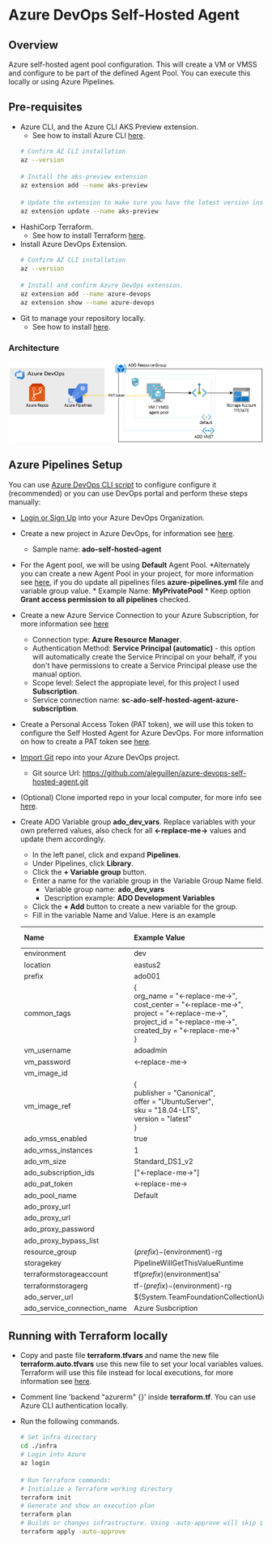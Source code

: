 # Azure DevOps Self-Hosted Agent

## Overview 
Azure self-hosted agent pool configuration. This will create a VM or VMSS and configure to be part of the defined Agent Pool. You can execute this locally or using Azure Pipelines.

## Pre-requisites

* Azure CLI, and the Azure CLI AKS Preview extension.
    * See how to install Azure CLI [here](https://docs.microsoft.com/en-us/cli/azure/install-azure-cli?view=azure-cli-latest).
    ```bash
    # Confirm AZ CLI installation
    az --version

    # Install the aks-preview extension
    az extension add --name aks-preview
    
    # Update the extension to make sure you have the latest version installed
    az extension update --name aks-preview
    ```
* HashiCorp Terraform.
    * See how to install Terraform [here](https://learn.hashicorp.com/terraform/azure/install_az).
* Install Azure DevOps Extension.
    ```bash
    # Confirm AZ CLI installation
    az --version

    # Install and confirm Azure DevOps extension.
    az extension add --name azure-devops
    az extension show --name azure-devops
    ```
* Git to manage your repository locally.
    *  See how to install [here](https://git-scm.com/downloads).

### Architecture 

![](/images/architecture.png)

## Azure Pipelines Setup

You can use [Azure DevOps CLI script](/infra/azure-pipelines.sh) to configure configure it (recommended) or you can use DevOps portal and perform these steps manually:

* [Login or Sign Up](https://dev.azure.com) into your Azure DevOps Organization.
* Create a new project in Azure DevOps, for information see [here](https://docs.microsoft.com/en-us/azure/devops/organizations/projects/create-project).
    * Sample name: **ado-self-hosted-agent**
* For the Agent pool, we will be using **Default** Agent Pool. 
    *Alternately you can create a new Agent Pool in your project, for more information see [here](https://docs.microsoft.com/en-us/azure/devops/pipelines/agents/pools-queues), if you do update all pipelines files **azure-pipelines.yml** file and variable group value.
        * Example Name: **MyPrivatePool**
        * Keep option **Grant access permission to all pipelines** checked.
* Create a new Azure Service Connection to your Azure Subscription, for more information see [here](https://docs.microsoft.com/en-us/azure/devops/pipelines/library/service-endpoints)
    * Connection type: **Azure Resource Manager**.
    * Authentication Method: **Service Principal (automatic)** - this option will automatically create the Service Principal on your behalf, if you don't have permissions to create a Service Principal please use the manual option. 
    * Scope level: Select the appropiate level, for this project I used **Subscription**.
    * Service connection name: **sc-ado-self-hosted-agent-azure-subscription**.
* Create a Personal Access Token (PAT token), we will use this token to configure the Self Hosted Agent for Azure DevOps. For more information on how to create a PAT token see [here](https://docs.microsoft.com/en-us/azure/devops/organizations/accounts/use-personal-access-tokens-to-authenticate).
* [Import Git](https://docs.microsoft.com/en-us/azure/devops/repos/git/import-git-repository) repo into your Azure DevOps project.
    * Git source Url: https://github.com/aleguillen/azure-devops-self-hosted-agent.git
* (Optional) Clone imported repo in your local computer, for more info see [here](https://docs.microsoft.com/en-us/azure/devops/repos/git/clone).
* Create ADO Variable group **ado_dev_vars**. Replace variables with your own preferred values, also check for all **<-replace-me->** values and update them accordingly. 
    * In the left panel, click and expand **Pipelines**.
    * Under Pipelines, click **Library**.
    * Click the **+ Variable group** button.
    * Enter a name for the variable group in the Variable Group Name field.
        * Variable group name: **ado_dev_vars**
        * Description example: **ADO Development Variables**
    * Click the **+ Add** button to create a new variable for the group.
    * Fill in the variable Name and Value. Here is an example

    | Name | Example Value | Is Secret |
    | -- | -- | -- |
    | environment | dev | No |
    | location | eastus2 | No |
    | prefix | ado001 | No |
    | common_tags | { <br>org_name    = "<-replace-me->",<br>cost_center = "<-replace-me->",<br>project     = "<-replace-me->",<br>project_id  = "<-replace-me->",<br>created_by  = "<-replace-me->"<br>} | No |
    | vm_username | adoadmin | No |
    | vm_password | <-replace-me-> | Yes |
    | vm_image_id |  | No | 
    | vm_image_ref | {<br>publisher = "Canonical",<br>offer     = "UbuntuServer",<br>sku       = "18.04-LTS",<br>version   = "latest"<br>} | No |
    | ado_vmss_enabled | true | No |
    | ado_vmss_instances | 1 | No | 
    | ado_vm_size | Standard_DS1_v2 | No |
    | ado_subscription_ids | ["<-replace-me->"] | No |
    | ado_pat_token | <-replace-me-> | Yes |
    | ado_pool_name | Default | No |
    | ado_proxy_url |  | No |
    | ado_proxy_url |  | No |
    | ado_proxy_password |  | Yes |
    | ado_proxy_bypass_list |  | No |
    | resource_group | $(prefix)-$(environment)-rg | No |
    | storagekey | PipelineWillGetThisValueRuntime | No |
    | terraformstorageaccount | tf$(prefix)$(environment)sa' | No |
    | terraformstoragerg | tf-$(prefix)-$(environment)-rg | No |
    | ado_server_url | $(System.TeamFoundationCollectionUri) | No |
    | ado_service_connection_name | Azure Susbcription | No |

    
## Running with Terraform locally

* Copy and paste file **terraform.tfvars** and name the new file **terraform.auto.tfvars** use this new file to set your local variables values. Terraform will use this file instead for local executions, for more information see [here](https://www.terraform.io/docs/configuration/variables.html#variable-definition-precedence).
* Comment line 'backend "azurerm" {}' inside **terraform.tf**. You can use Azure CLI authentication locally.
* Run the following commands.

    ```bash
    # Set infra directory
    cd ./infra
    # Login into Azure
    az login 

    # Run Terraform commands:
    # Initialize a Terraform working directory
    terraform init
    # Generate and show an execution plan
    terraform plan
    # Builds or changes infrastructure. Using -auto-approve will skip interactive approval of plan before applying. 
    terraform apply -auto-approve
    ```
